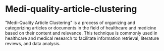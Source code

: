# Medi-quality-article-clustering
 "Medi-Quality Article Clustering" is a process of organizing and categorizing articles or documents in the field of healthcare and medicine based on their content and relevance. This technique is commonly used in healthcare and medical research to facilitate information retrieval, literature reviews, and data analysis.
